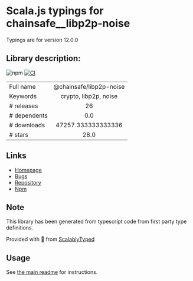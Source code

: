 
# Scala.js typings for chainsafe__libp2p-noise

Typings are for version 12.0.0

## Library description:
![npm](https://img.shields.io/npm/v/libp2p-noise) [![CI](https://github.com/ChainSafe/js-libp2p-noise/actions/workflows/ci.yml/badge.svg?branch=master&event=push)](https://github.com/ChainSafe/js-libp2p-noise/actions/workflows/ci.yml)

|                    |                 |
| ------------------ | :-------------: |
| Full name          | @chainsafe/libp2p-noise |
| Keywords           | crypto, libp2p, noise |
| # releases         | 26 |
| # dependents       | 0.0 |
| # downloads        | 47257.333333333336 |
| # stars            | 28.0 |

## Links
- [Homepage](https://github.com/ChainSafe/js-libp2p-noise#readme)
- [Bugs](https://github.com/ChainSafe/js-libp2p-noise/issues)
- [Repository](https://github.com/ChainSafe/js-libp2p-noise)
- [Npm](https://www.npmjs.com/package/%40chainsafe%2Flibp2p-noise)
    


## Note
This library has been generated from typescript code from first party type definitions.

Provided with :purple_heart: from [ScalablyTyped](https://github.com/oyvindberg/ScalablyTyped)

## Usage
See [the main readme](../../readme.md) for instructions.


